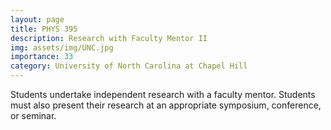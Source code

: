 ```yaml
---
layout: page
title: PHYS 395
description: Research with Faculty Mentor II
img: assets/img/UNC.jpg
importance: 33
category: University of North Carolina at Chapel Hill
---
```


Students undertake independent research with a faculty mentor. Students must also present their research at an appropriate symposium, conference, or seminar.